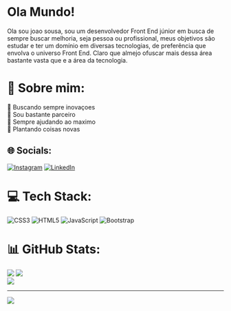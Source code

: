 # Ola Mundo!
Ola sou joao sousa, sou um desenvolvedor Front End júnior em busca de sempre buscar melhoria, seja pessoa ou profissional, meus objetivos são estudar e ter um domínio em diversas tecnologias, de preferência que envolva o universo Front End. Claro que almejo ofuscar mais dessa área bastante vasta que e a área da tecnologia.
# 💫 Sobre mim:
🔭 Buscando sempre inovaçoes<br>
👯 Sou bastante parceiro<br>
🤝 Sempre ajudando ao maximo<br>
🌱 Plantando coisas novas<br>


## 🌐 Socials:
[![Instagram](https://img.shields.io/badge/Instagram-%23E4405F.svg?logo=Instagram&logoColor=white)](https://instagram.com/joao_sousa36) [![LinkedIn](https://img.shields.io/badge/LinkedIn-%230077B5.svg?logo=linkedin&logoColor=white)](https://linkedin.com/in/João-Sousa-042708245/) 

# 💻 Tech Stack:
![CSS3](https://img.shields.io/badge/css3-%231572B6.svg?style=for-the-badge&logo=css3&logoColor=white) ![HTML5](https://img.shields.io/badge/html5-%23E34F26.svg?style=for-the-badge&logo=html5&logoColor=white) ![JavaScript](https://img.shields.io/badge/javascript-%23323330.svg?style=for-the-badge&logo=javascript&logoColor=%23F7DF1E) ![Bootstrap](https://img.shields.io/badge/bootstrap-%23563D7C.svg?style=for-the-badge&logo=bootstrap&logoColor=white)
# 📊 GitHub Stats:
![](https://github-readme-stats.vercel.app/api?username=Joao-pps&theme=monokai&hide_border=false&include_all_commits=true&count_private=true)
![](https://github-readme-streak-stats.herokuapp.com/?user=Joao-pps&theme=monokai&hide_border=false)<br/>
![](https://github-readme-stats.vercel.app/api/top-langs/?username=Joao-pps&theme=monokai&hide_border=false&include_all_commits=true&count_private=true&layout=compact)

---
[![](https://visitcount.itsvg.in/api?id=Joao-pps&icon=0&color=0)](https://visitcount.itsvg.in)

<!-- Proudly created with GPRM ( https://gprm.itsvg.in ) -->
